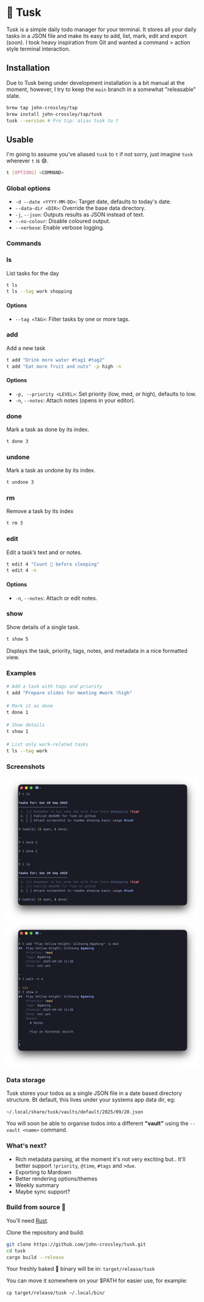 # 🦣 Tusk 

Tusk is a simple daily todo manager for your terminal.
It stores all your daily tasks in a JSON file and make its easy to add, list, mark, edit and export (soon). I took heavy inspiration from Git and wanted a command > action style terminal interaction.

## Installation

Due to Tusk being under development installation is a bit manual at the moment, however, I try to keep the `main` branch in a somewhat "releasable" state.

```bash
brew tap john-crossley/tap
brew install john-crossley/tap/tusk
tusk --version # Pro tip: alias tusk to t
```

## Usable

I'm going to assume you've aliased `tusk` to `t` if not sorry, just imagine `tusk` wherever `t` is 😅.

```bash
t [OPTIONS] <COMMAND>
```

### Global options

* `-d --date <YYYY-MM-DD>`: Target date, defaults to today's date.
* `--data-dir <DIR>`: Override the base data directory.
* `-j`, `--json`: Outputs results as JSON instead of text.
* `--no-colour`: Disable coloured output.
* `--verbose`: Enable verbose logging.

### Commands

### ls

List tasks for the day

```bash
t ls
t ls --tag work shopping
```

#### Options

* `--tag <TAG>`: Filter tasks by one or more tags.

### add

Add a new task

```bash
t add "Drink more water #tag1 #tag2"
t add "Eat more fruit and nuts" -p high -n
```

#### Options

* `-p, --priority <LEVEL>`: Set priority (low, med, or high), defaults to low.
* `-n`, `--notes`: Attach notes (opens in your editor).

### done

Mark a task as done by its index.

```bash
t done 3
```

### undone

Mark a task as undone by its index.

```bash
t undone 3
```

### rm

Remove a task by its index

```bash
t rm 3
```

### edit

Edit a task’s text and or notes.

```bash
t edit 4 "Count 🐑 before sleeping"
t edit 4 -n
```

#### Options

* `-n`, `--notes`: Attach or edit notes.

### show

Show details of a single task.

```bash
t show 5
```
Displays the task, priority, tags, notes, and metadata in a nice formatted view.

### Examples

```bash
# Add a task with tags and priority
t add "Prepare slides for meeting #work !high"

# Mark it as done
t done 1

# Show details
t show 1

# List only work-related tasks
t ls --tag work
```

### Screenshots

![Tusk demo1](assets/screen1.png)
![Tusk demo2](assets/screen2.png)

### Data storage

Tusk stores your todos as a single JSON file in a date based directory structure. Bt default, this lives under your systems app data dir, eg:

`~/.local/share/tusk/vaults/default/2025/09/20.json`

You will soon be able to organise todos into a different **"vault"** using the `--vault <name>` command.

### What's next?

* Rich metadata parsing, at the moment it's not very exciting but.. It'll better support `!priority`, `@time`, `#tags` and `>due`.
* Exporting to Mardown
* Better rendering options/themes
* Weekly summary
* Maybe sync support?

### Build from source 🦀

You’ll need [Rust](https://www.rust-lang.org/tools/install).

Clone the repository and build:

```bash
git clone https://github.com/john-crossley/tusk.git
cd tusk
cargo build --release
```

Your freshly baked 🍞 binary will be in:
`target/release/tusk`

You can move it somewhere on your $PATH for easier use, for example:

`cp target/release/tusk ~/.local/bin/`
